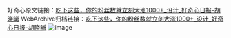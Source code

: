 好奇心原文链接：[吃下这些，你的粉丝数就立刻大涨1000+_设计_好奇心日报-胡晓曦](https://www.qdaily.com/articles/3420.html)
WebArchive归档链接：[吃下这些，你的粉丝数就立刻大涨1000+_设计_好奇心日报-胡晓曦](http://web.archive.org/web/20190623152159/https://www.qdaily.com/articles/3420.html)
![image](http://ww3.sinaimg.cn/large/007d5XDply1g3vatatt27j30u04zo4qp)